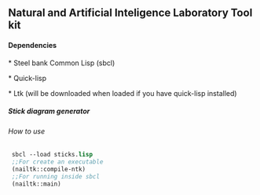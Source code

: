 <h2> Natural and Artificial Inteligence Laboratory Tool kit </h2> 


<h4> Dependencies </h4>
    <p> * Steel bank Common Lisp (sbcl)
    <p> * Quick-lisp
    <p> * Ltk (will be downloaded when loaded if you have quick-lisp installed)
     


<h5> Stick diagram generator </h5>
<h6> How to use </h6>

```lisp
 sbcl --load sticks.lisp
 ;;For create an executable
 (nailtk::compile-ntk)
 ;;For running inside sbcl
 (nailtk::main)

```


